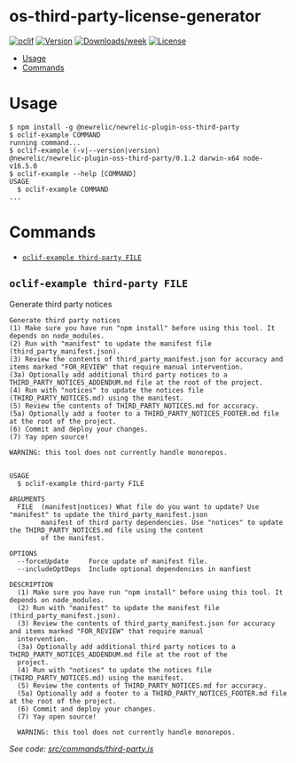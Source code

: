 os-third-party-license-generator
================================



[![oclif](https://img.shields.io/badge/cli-oclif-brightgreen.svg)](https://oclif.io)
[![Version](https://img.shields.io/npm/v/os-third-party-license-generator.svg)](https://npmjs.org/package/os-third-party-license-generator)
[![Downloads/week](https://img.shields.io/npm/dw/os-third-party-license-generator.svg)](https://npmjs.org/package/os-third-party-license-generator)
[![License](https://img.shields.io/npm/l/os-third-party-license-generator.svg)](https://github.com/newrelic/newrelic/newrelic-oss-cli/blob/master/package.json)

<!-- toc -->
* [Usage](#usage)
* [Commands](#commands)
<!-- tocstop -->
# Usage
<!-- usage -->
```sh-session
$ npm install -g @newrelic/newrelic-plugin-oss-third-party
$ oclif-example COMMAND
running command...
$ oclif-example (-v|--version|version)
@newrelic/newrelic-plugin-oss-third-party/0.1.2 darwin-x64 node-v16.5.0
$ oclif-example --help [COMMAND]
USAGE
  $ oclif-example COMMAND
...
```
<!-- usagestop -->
# Commands
<!-- commands -->
* [`oclif-example third-party FILE`](#oclif-example-third-party-file)

## `oclif-example third-party FILE`

Generate third party notices

```
Generate third party notices
(1) Make sure you have run "npm install" before using this tool. It depends on node_modules.
(2) Run with "manifest" to update the manifest file (third_party_manifest.json).
(3) Review the contents of third_party_manifest.json for accuracy and items marked "FOR_REVIEW" that require manual intervention.
(3a) Optionally add additional third party notices to a THIRD_PARTY_NOTICES_ADDENDUM.md file at the root of the project.
(4) Run with "notices" to update the notices file (THIRD_PARTY_NOTICES.md) using the manifest.
(5) Review the contents of THIRD_PARTY_NOTICES.md for accuracy.
(5a) Optionally add a footer to a THIRD_PARTY_NOTICES_FOOTER.md file at the root of the project.
(6) Commit and deploy your changes.
(7) Yay open source!

WARNING: this tool does not currently handle monorepos.


USAGE
  $ oclif-example third-party FILE

ARGUMENTS
  FILE  (manifest|notices) What file do you want to update? Use "manifest" to update the third_party_manifest.json
        manifest of third party dependencies. Use "notices" to update the THIRD_PARTY_NOTICES.md file using the content
        of the manifest.

OPTIONS
  --forceUpdate     Force update of manifest file.
  --includeOptDeps  Include optional dependencies in manfiest

DESCRIPTION
  (1) Make sure you have run "npm install" before using this tool. It depends on node_modules.
  (2) Run with "manifest" to update the manifest file (third_party_manifest.json).
  (3) Review the contents of third_party_manifest.json for accuracy and items marked "FOR_REVIEW" that require manual 
  intervention.
  (3a) Optionally add additional third party notices to a THIRD_PARTY_NOTICES_ADDENDUM.md file at the root of the 
  project.
  (4) Run with "notices" to update the notices file (THIRD_PARTY_NOTICES.md) using the manifest.
  (5) Review the contents of THIRD_PARTY_NOTICES.md for accuracy.
  (5a) Optionally add a footer to a THIRD_PARTY_NOTICES_FOOTER.md file at the root of the project.
  (6) Commit and deploy your changes.
  (7) Yay open source!

  WARNING: this tool does not currently handle monorepos.
```

_See code: [src/commands/third-party.js](https://github.com/newrelic/newrelic-oss-cli/blob/v0.1.2/src/commands/third-party.js)_
<!-- commandsstop -->
